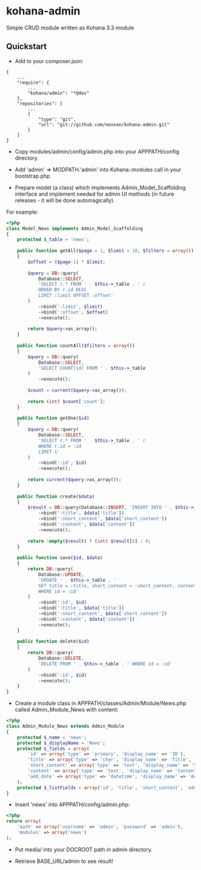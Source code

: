 kohana-admin
============

Simple CRUD module written as Kohana 3.3 module

Quickstart
----------

* Add to your composer.json:

```
{
    ...
    "require": {
        ...
        "kohana/admin": "*@dev"
    },
    "repositories": [
        ...
        {
            "type": "git",
            "url": "git://github.com/noxxan/kohana-admin.git"
        }
    ]
}
```

* Copy modules/admin/config/admin.php into your APPPATH/config directory.

* Add 'admin' => MODPATH.'admin' into Kohana::modules call in your bootstrap.php

* Prepare model (a class) which implements Admin_Model_Scaffolding interface
    and implement needed for admin UI methods (in future releases - it will be done automagically).

For example:

```php
<?php
class Model_News implements Admin_Model_Scaffolding
{
    protected $_table = 'news';
    
    public function getAll($page = 1, $limit = 10, $filters = array())
    {
        $offset = ($page-1) * $limit;
    
        $query = DB::query(
            Database::SELECT,
            'SELECT r.* FROM ' . $this->_table . ' r
            ORDER BY r.id DESC
            LIMIT :limit OFFSET :offset'
        )
            ->bind(':limit', $limit)
            ->bind(':offset', $offset)
            ->execute();
    
        return $query->as_array();
    }
    
    public function countAll($filters = array())
    {
        $query = DB::query(
            Database::SELECT,
            'SELECT COUNT(id) FROM ' . $this->_table
        )
            ->execute();
    
        $count = current($query->as_array());
    
        return (int) $count['count'];
    }
    
    public function getOne($id)
    {
        $query = DB::query(
            Database::SELECT,
            'SELECT r.* FROM ' . $this->_table . ' r
            WHERE r.id = :id
            LIMIT 1'
        )
            ->bind(':id', $id)
            ->execute();
        
        return current($query->as_array());
    }
    
    public function create($data)
    {
        $result = DB::query(Database::INSERT, 'INSERT INTO ' . $this->_table . ' (title, short_content, content) VALUES (:title, :short_content, :content)')
            ->bind(':title', $data['title'])
            ->bind(':short_content', $data['short_content'])
            ->bind(':content', $data['content'])
            ->execute();
        
        return !empty($result) ? (int) $result[0] : 0;
    }
    
    public function save($id, $data)
    {
        return DB::query(
            Database::UPDATE,
            'UPDATE ' . $this->_table . '
            SET title = :title, short_content = :short_content, content = :content
            WHERE id = :id'
        )
            ->bind(':id', $id)
            ->bind(':title', $data['title'])
            ->bind(':short_content', $data['short_content'])
            ->bind(':content', $data['content'])
            ->execute();
    }
    
    public function delete($id)
    {
        return DB::query(
            Database::DELETE,
            'DELETE FROM ' . $this->_table . ' WHERE id = :id'
        )
            ->bind(':id', $id)
            ->execute();
    }
}
```

* Create a module class in APPPATH/classes/Admin/Module/News.php called Admin_Module_News with content:

```php
<?php
class Admin_Module_News extends Admin_Module
{
    protected $_name = 'news';
    protected $_displayName = 'News';
    protected $_fields = array(
        'id' => array('type' => 'primary', 'display_name' => 'ID'),
        'title' => array('type' => 'char', 'display_name' => 'Title', 'required' => true),
        'short_content' => array('type' => 'text', 'display_name' => 'Short content', 'required' => true),
        'content' => array('type' => 'text', 'display_name' => 'Content', 'required' => true),
        'add_date' => array('type' => 'datetime', 'display_name' => 'Add date'),
    );
    protected $_listFields = array('id', 'title', 'short_content', 'add_date');
}
```

* Insert 'news' into APPPATH/config/admin.php:

```php
<?php
return array(
    'auth' => array('username' => 'admin', 'password' => 'admin'),
    'modules' => array('news')
);
```

* Put media/ into your DOCROOT path in admin directory.

* Retrieve BASE_URL/admin to see result!